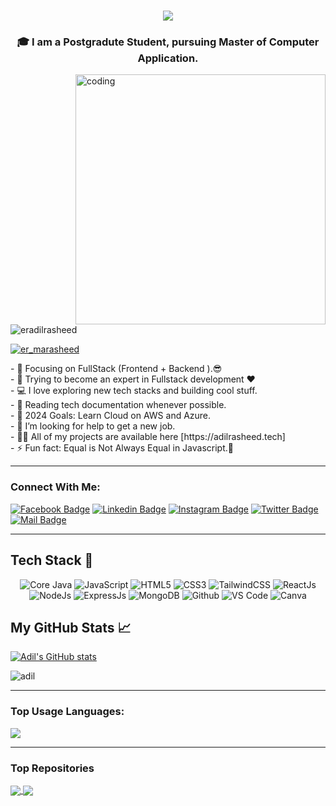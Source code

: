 <h1 align="center">
  <a href="https://git.io/typing-svg">
    <img src="https://readme-typing-svg.herokuapp.com/?lines=Hello,+There!+👋;This+is+Mohammad+Adil+Rasheed....;Nice+to+meet+you!&center=true&size=35">
  </a>
</h1>
<h3 align="center">🎓 I am a Postgradute Student, pursuing Master of Computer Application.</h3>
<img align="right" alt="coding" width="400" src="https://res.cloudinary.com/dr5kn8993/image/upload/v1711788728/My%20Images/coder.gif">

<p align="left"> <img src="https://komarev.com/ghpvc/?username=eradilrasheed&label=Profile%20views&color=0e75b6&style=flat" alt="eradilrasheed" /> </p>
<p align="left"> <a href="https://twitter.com/er_marasheed" target="blank"><img src="https://img.shields.io/twitter/follow/er_marasheed?logo=twitter&style=for-the-badge" alt="er_marasheed" /></a> </p>
- 🎯 Focusing on FullStack (Frontend + Backend ).😎<br>
- 🌱 Trying to become an expert in Fullstack development ❤ <br>
- 💻 I love exploring new tech stacks and building cool stuff.<br>
- 📰 Reading tech documentation whenever possible.<br>
- 🥅 2024 Goals: Learn Cloud on AWS and Azure.<br>
- 🤝 I’m looking for help to get a new job.<br>
- 👨‍💻 All of my projects are available here [https://adilrasheed.tech]<br>
- ⚡ Fun fact: Equal is Not Always Equal in Javascript.🤣

---
### Connect With Me:

[![Facebook Badge](https://img.shields.io/badge/Facebook-1877F2?style=for-the-badge&logo=facebook&logoColor=white)](https://facebook.com/er.marasheed)
[![Linkedin Badge](https://img.shields.io/badge/LinkedIn-0077B5?style=for-the-badge&logo=linkedin&logoColor=white)](https://linkedin.com/in/adilrasheedknit) [![Instagram Badge](https://img.shields.io/badge/Instagram-E4405F?style=for-the-badge&logo=instagram&logoColor=white)](https://instagram.com/er.marasheed)
[![Twitter Badge](https://img.shields.io/badge/Twitter-1DA1F2?style=for-the-badge&logo=twitter&logoColor=white)](https://twitter.com/er_marasheed)
[![Mail Badge](https://img.shields.io/badge/Gmail-D14836?style=for-the-badge&logo=gmail&logoColor=white)](mailto:er.adilrasheed@gmail.com)

---

## Tech Stack 🥞
<p align="center">
 <img alt="Core Java" src="https://img.shields.io/badge/java-%23e4626b.svg?style=for-the-badge&logo=java&logoColor=140200"/>
 <img alt="JavaScript" src="https://img.shields.io/badge/javascript-%23e4626b.svg?style=for-the-badge&logo=javascript&logoColor=%23F7DF1E"/>
<img alt="HTML5" src="https://img.shields.io/badge/html5-%23fca9ae.svg?style=for-the-badge&logo=html5&logoColor=140200"/>
<img alt="CSS3" src="https://img.shields.io/badge/css3-%23ffd2ce.svg?style=for-the-badge&logo=css3&logoColor=140200"/>
 <img alt="TailwindCSS" src="https://img.shields.io/badge/tailwind css-%23fca9ae.svg?style=for-the-badge&logo=tailwind-css&logoColor=140200"/>
 <img alt="ReactJs" src="https://img.shields.io/badge/react-f2ca61.svg?style=for-the-badge&logo=react&logoColor=140200"/>
<img alt="NodeJs" src="https://img.shields.io/badge/node.js-%23f2ca61.svg?style=for-the-badge&logo=node.js&logoColor=%FFFFFF"/>
 <img alt="ExpressJs" src="https://img.shields.io/badge/express.js-%23ffd2ce.svg?style=for-the-badge&logo=express&logoColor=140200"/>
 <img alt="MongoDB" src="https://img.shields.io/badge/mongodb-%23ffd2ce.svg?style=for-the-badge&logo=mongodb&logoColor=140200" />
<!-- <img alt="Python" src="https://img.shields.io/badge/python-%23fca9ae.svg?style=for-the-badge&logo=python&logoColor=140200"/> -->
<img alt="Github" src="https://img.shields.io/badge/github-%23e4626b.svg?style=for-the-badge&logo=github&logoColor=140200"/>
<img alt="VS Code" src="https://img.shields.io/badge/Visual Studio Code-f2ca61.svg?style=for-the-badge&logo=visual-studio-code&logoColor=140200"/> 
<!----  <img alt="NextJs" src="https://img.shields.io/badge/next.js-%23fca9ae.svg?style=for-the-badge&logo=next.js&logoColor=140200" /> --->
<img alt="Canva" src="https://img.shields.io/badge/Canva-f2ca61.svg?style=for-the-badge&logo=canva&logoColor=140200"/>
<!----<img alt="Figma" src="https://img.shields.io/badge/figma-%23e4626b.svg?style=for-the-badge&logo=figma&logoColor=140200" />--->
 </p>
 
## My GitHub Stats 📈
[![Adil's GitHub stats](https://github-readme-stats.vercel.app/api?username=eradilrasheed&theme=nightowl&show_icons=true)](https://github.com/eradilrasheed/github-readme-stats)

<p>
  <img align="center" src="https://github-readme-streak-stats.herokuapp.com/?user=eradilrasheed&theme=nightowl" alt="adil" />
</p>

---
### Top Usage Languages:

<img align="center" src="https://github-readme-stats.vercel.app/api/top-langs/?username=eradilrasheed&layout=compact&theme=yeblu&hide_border=true&&langs_count=8" />

---

### Top Repositories

<a href="https://github.com/ErAdilrasheed/Developer-Portfolio">
  <img align="center" src="https://github-readme-stats.vercel.app/api/pin/?username=eradilrasheed&repo=developer-portfolio&theme=nightowl" />
</a>
<a href="https://github.com/ErAdilrasheed/FiverrIndia">
  <img align="center" src="https://github-readme-stats.vercel.app/api/pin/?username=eradilrasheed&repo=Express-Postgres-blog&theme=nightowl" />
</a>

